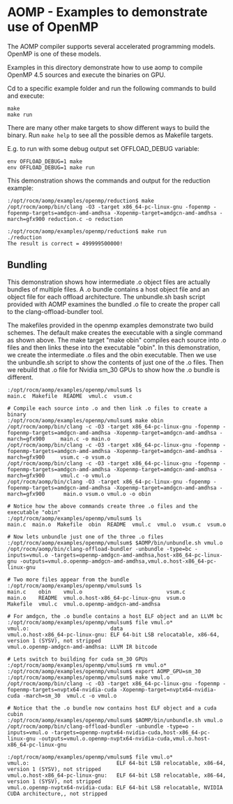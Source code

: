 AOMP - Examples to demonstrate use of OpenMP
==============================================

The AOMP compiler supports several accelerated programming models. OpenMP is one of these models. 

Examples in this directory demonstrate how to use aomp to compile OpenMP 4.5 sources and execute the binaries on GPU.

Cd to a specific example folder and run the following commands to build and execute:

```
make
make run
```
There are many other make targets to show different ways to build the binary. Run ```make help``` to see all the possible demos as Makefile targets.

E.g. to run with some debug output set OFFLOAD_DEBUG variable:

```
env OFFLOAD_DEBUG=1 make
env OFFLOAD_DEBUG=1 make run
```

This demonstration shows the commands and output for the reduction example:

```
:/opt/rocm/aomp/examples/openmp/reduction$ make
/opt/rocm/aomp/bin/clang -O3 -target x86_64-pc-linux-gnu -fopenmp -fopenmp-targets=amdgcn-amd-amdhsa -Xopenmp-target=amdgcn-amd-amdhsa -march=gfx900 reduction.c -o reduction

:/opt/rocm/aomp/examples/openmp/reduction$ make run
./reduction
The result is correct = 499999500000!

```

## Bundling

This demonstration shows how intermediate .o object files are actually bundles of multiple files. A .o bundle contains a host object file and an object file for each offload architecture. The unbundle.sh bash script provided with AOMP examines the bundled .o file to create the proper call to the clang-offload-bundler tool.

The makefiles provided in the openmp examples demonstrate two build schemes. The default make creates the executable with a single command as shown above.  The make target "make obin" compiles each source into .o files and then links these into the executable "obin".  In this demonstration, we create the intermediate .o files and the obin executable. Then we use the unbundle.sh script to show the contents of just one of the .o files. Then we rebuild that .o file for Nvidia sm_30 GPUs to show how the .o bundle is different. 

```
:/opt/rocm/aomp/examples/openmp/vmulsum$ ls
main.c  Makefile  README  vmul.c  vsum.c

# Compile each source into .o and then link .o files to create a binary
:/opt/rocm/aomp/examples/openmp/vmulsum$ make obin
/opt/rocm/aomp/bin/clang -c -O3 -target x86_64-pc-linux-gnu -fopenmp -fopenmp-targets=amdgcn-amd-amdhsa -Xopenmp-target=amdgcn-amd-amdhsa -march=gfx900     main.c -o main.o
/opt/rocm/aomp/bin/clang -c -O3 -target x86_64-pc-linux-gnu -fopenmp -fopenmp-targets=amdgcn-amd-amdhsa -Xopenmp-target=amdgcn-amd-amdhsa -march=gfx900     vsum.c -o vsum.o
/opt/rocm/aomp/bin/clang -c -O3 -target x86_64-pc-linux-gnu -fopenmp -fopenmp-targets=amdgcn-amd-amdhsa -Xopenmp-target=amdgcn-amd-amdhsa -march=gfx900     vmul.c -o vmul.o
/opt/rocm/aomp/bin/clang -O3 -target x86_64-pc-linux-gnu -fopenmp -fopenmp-targets=amdgcn-amd-amdhsa -Xopenmp-target=amdgcn-amd-amdhsa -march=gfx900      main.o vsum.o vmul.o -o obin

# Notice how the above commands create three .o files and the executable "obin"
:/opt/rocm/aomp/examples/openmp/vmulsum$ ls
main.c  main.o  Makefile  obin  README  vmul.c  vmul.o  vsum.c  vsum.o

# Now lets unbundle just one of the three .o files
:/opt/rocm/aomp/examples/openmp/vmulsum$ $AOMP/bin/unbundle.sh vmul.o
/opt/rocm/aomp/bin/clang-offload-bundler -unbundle -type=bc -inputs=vmul.o -targets=openmp-amdgcn-amd-amdhsa,host-x86_64-pc-linux-gnu -outputs=vmul.o.openmp-amdgcn-amd-amdhsa,vmul.o.host-x86_64-pc-linux-gnu

# Two more files appear from the bundle
:/opt/rocm/aomp/examples/openmp/vmulsum$ ls
main.c    obin    vmul.o                           vsum.c
main.o    README  vmul.o.host-x86_64-pc-linux-gnu  vsum.o
Makefile  vmul.c  vmul.o.openmp-amdgcn-amd-amdhsa

# For amdgcn, the .o bundle contains a host ELF object and an LLVM bc 
:/opt/rocm/aomp/examples/openmp/vmulsum$ file vmul.o*
vmul.o:                          data
vmul.o.host-x86_64-pc-linux-gnu: ELF 64-bit LSB relocatable, x86-64, version 1 (SYSV), not stripped
vmul.o.openmp-amdgcn-amd-amdhsa: LLVM IR bitcode

# Lets switch to building for cuda sm_30 GPUs
:/opt/rocm/aomp/examples/openmp/vmulsum$ rm vmul.o*
:/opt/rocm/aomp/examples/openmp/vmulsum$ export AOMP_GPU=sm_30
:/opt/rocm/aomp/examples/openmp/vmulsum$ make vmul.o
/opt/rocm/aomp/bin/clang -c -O3 -target x86_64-pc-linux-gnu -fopenmp -fopenmp-targets=nvptx64-nvidia-cuda -Xopenmp-target=nvptx64-nvidia-cuda -march=sm_30  vmul.c -o vmul.o

# Notice that the .o bundle now contains host ELF object and a cuda cubin
:/opt/rocm/aomp/examples/openmp/vmulsum$ $AOMP/bin/unbundle.sh vmul.o
/opt/rocm/aomp/bin/clang-offload-bundler -unbundle -type=o -inputs=vmul.o -targets=openmp-nvptx64-nvidia-cuda,host-x86_64-pc-linux-gnu -outputs=vmul.o.openmp-nvptx64-nvidia-cuda,vmul.o.host-x86_64-pc-linux-gnu

:/opt/rocm/aomp/examples/openmp/vmulsum$ file vmul.o*
vmul.o:                            ELF 64-bit LSB relocatable, x86-64, version 1 (SYSV), not stripped
vmul.o.host-x86_64-pc-linux-gnu:   ELF 64-bit LSB relocatable, x86-64, version 1 (SYSV), not stripped
vmul.o.openmp-nvptx64-nvidia-cuda: ELF 64-bit LSB relocatable, NVIDIA CUDA architecture,, not stripped

```
